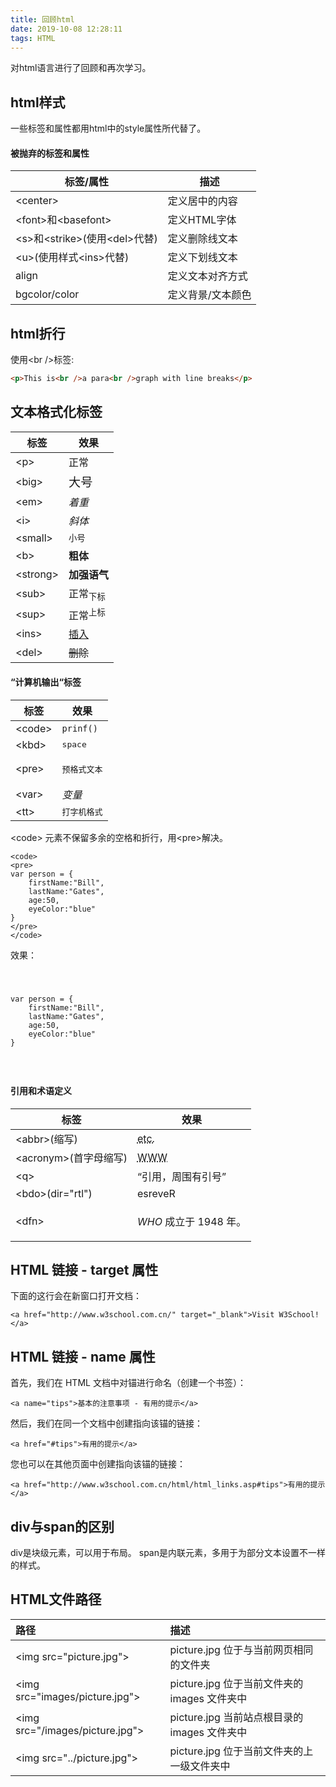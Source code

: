 ```yaml
---
title: 回顾html
date: 2019-10-08 12:28:11
tags: HTML
---
```


对html语言进行了回顾和再次学习。



## html样式

一些标签和属性都用html中的style属性所代替了。

#### 被抛弃的标签和属性

| 标签/属性                       | 描述              |
| ------------------------------- | ----------------- |
| \<center>                       | 定义居中的内容    |
| \<font>和\<basefont>            | 定义HTML字体      |
| \<s>和\<strike>(使用\<del>代替) | 定义删除线文本    |
| \<u>(使用样式\<ins>代替)        | 定义下划线文本    |
| align                           | 定义文本对齐方式  |
| bgcolor/color                   | 定义背景/文本颜色 |



## html折行

使用\<br />标签:

```html
<p>This is<br />a para<br />graph with line breaks</p>
```



## 文本格式化标签

| 标签      | 效果                      |
| --------- | ------------------------- |
| \<p>      | 正常                      |
| \<big>    | <big>大号</big>           |
| \<em>     | <em>着重</em>             |
| \<i>      | <i>斜体</i>               |
| \<small>  | <small>小号</small>       |
| \<b>      | <b>粗体</b>               |
| \<strong> | <strong>加强语气</strong> |
| \<sub>    | 正常<sub>下标</sub>       |
| \<sup>    | 正常<sup>上标</sup>       |
| \<ins>    | <ins>插入</ins>           |
| \<del>    | <del>删除</del>           |

#### “计算机输出“标签

| 标签    | 效果                  |
| ------- | --------------------- |
| \<code> | <code>prinf()</code>  |
| \<kbd>  | <kbd>space</kbd>      |
| \<pre>  | <pre>预格式文本</pre> |
| \<var>  | <var>变量</var>       |
| \<tt>   | <tt>打字机格式</tt>   |

\<code> 元素不保留多余的空格和折行，用\<pre>解决。

```
<code>
<pre>
var person = {
    firstName:"Bill",
    lastName:"Gates",
    age:50,
    eyeColor:"blue"
}
</pre>
</code>
```

效果：

<code>

<pre>
var person = {
    firstName:"Bill",
    lastName:"Gates",
    age:50,
    eyeColor:"blue"
}
</pre>
</code>

#### 引用和术语定义

| 标签                   | 效果                                                         |
| ---------------------- | ------------------------------------------------------------ |
| \<abbr>(缩写)          | <abbr title="etcetera">etc.</abbr>                           |
| \<acronym>(首字母缩写) | <acronym title="World Wide Web">WWW</acronym>                |
| \<q>                   | <q>引用，周围有引号</q>                                      |
| \<bdo>(dir="rtl")      | <bdo dir="rtl">Reverse</bdo>                                 |
| \<dfn>                 | <p><dfn title="World Health Organization">WHO</dfn> 成立于 1948 年。</p> |



## HTML 链接 - target 属性

下面的这行会在新窗口打开文档：

```
<a href="http://www.w3school.com.cn/" target="_blank">Visit W3School!</a>
```



## HTML 链接 - name 属性

首先，我们在 HTML 文档中对锚进行命名（创建一个书签）：

```
<a name="tips">基本的注意事项 - 有用的提示</a>
```

然后，我们在同一个文档中创建指向该锚的链接：

```
<a href="#tips">有用的提示</a>
```

您也可以在其他页面中创建指向该锚的链接：

```
<a href="http://www.w3school.com.cn/html/html_links.asp#tips">有用的提示</a>
```



## div与span的区别

div是块级元素，可以用于布局。
span是内联元素，多用于为部分文本设置不一样的样式。



## HTML文件路径

| 路径                             | 描述                                         |
| :------------------------------- | :------------------------------------------- |
| \<img src="picture.jpg">         | picture.jpg 位于与当前网页相同的文件夹       |
| \<img src="images/picture.jpg">  | picture.jpg 位于当前文件夹的 images 文件夹中 |
| \<img src="/images/picture.jpg"> | picture.jpg 当前站点根目录的 images 文件夹中 |
| \<img src="../picture.jpg">      | picture.jpg 位于当前文件夹的上一级文件夹中   |
